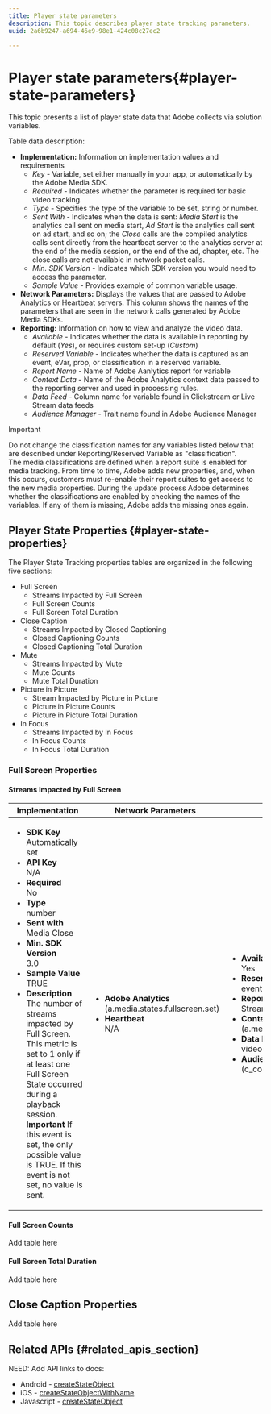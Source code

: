 ```yaml
---
title: Player state parameters
description: This topic describes player state tracking parameters.
uuid: 2a6b9247-a694-46e9-98e1-424c08c27ec2

---
```


# Player state parameters{#player-state-parameters}

This topic presents a list of player state data that Adobe collects via solution variables.

Table data description:

* **Implementation:** Information on implementation values and requirements
   * *Key* - Variable, set either manually in your app, or automatically by the Adobe Media SDK.
   * *Required* - Indicates whether the parameter is required for basic video tracking.
   * *Type* - Specifies the type of the variable to be set, string or number.
   * *Sent With* - Indicates when the data is sent: *Media Start* is the analytics call sent on media start, *Ad Start* is the analytics call sent on ad start, and so on; the *Close* calls are the compiled analytics calls sent directly from the heartbeat server to the analytics server at the end of the media session, or the end of the ad, chapter, etc. The close calls are not available in network packet calls.
   * *Min. SDK Version* - Indicates which SDK version you would need to access the parameter.
   * *Sample Value* - Provides example of common variable usage.
* **Network Parameters:** Displays the values that are passed to Adobe Analytics or Heartbeat servers. This column shows the names of the parameters that are seen in the network calls generated by Adobe Media SDKs.
* **Reporting:** Information on how to view and analyze the video data.
   * *Available* - Indicates whether the data is available in reporting by default (*Yes*), or requires custom set-up (*Custom*)
   * *Reserved Variable* - Indicates whether the data is captured as an event, eVar, prop, or classification in a reserved variable.
   * *Report Name* - Name of Adobe Aanlytics report for variable
   * *Context Data* - Name of the Adobe Analytics context data passed to the reporting server and used in processing rules.
   * *Data Feed* - Column name for variable found in Clickstream or Live Stream data feeds
   * *Audience Manager* - Trait name found in Adobe Audience Manager

>[!IMPORTANT]
>
>Do not change the classification names for any variables listed below that are described under Reporting/Reserved Variable as "classification".  
>The media classifications are defined when a report suite is enabled for media tracking. From time to time, Adobe adds new properties, and, when this occurs, customers must re-enable their report suites to get access to the new media properties. During the update process Adobe determines whether the classifications are enabled by checking the names of the variables. If any of them is missing, Adobe adds the missing ones again.



## Player State Properties {#player-state-properties}
The Player State Tracking properties tables are organized in the following five sections:

* Full Screen
   * Streams Impacted by Full Screen
   * Full Screen Counts
   * Full Screen Total Duration
* Close Caption
   * Streams Impacted by Closed Captioning
   * Closed Captioning Counts
   * Closed Captioning Total Duration
* Mute
   * Streams Impacted by Mute
   * Mute Counts
   * Mute Total Duration
* Picture in Picture
   * Stream Impacted by Picture in Picture
   * Picture in Picture Counts
   * Picture in Picture Total Duration
* In Focus
   * Streams Impacted by In Focus
   * In Focus Counts
   * In Focus Total Duration

### Full Screen Properties

#### Streams Impacted by Full Screen

| &nbsp;&nbsp;Implementation&nbsp;&nbsp; | Network&nbsp;Parameters | Reporting |
| --- | --- | --- |
| <ul> <li> **SDK Key**<br/> Automatically set  </li> <li> **API Key**<br/> N/A </li> <li> **Required**<br/> No </li> <li> **Type**<br/> number </li> <li> **Sent with**<br/> Media Close </li> <li> **Min. SDK Version**<br/> 3.0</li> <li> **Sample Value**<br/> TRUE </li><li> **Description**<br/>The number of streams impacted by Full Screen. This metric is set to 1 only if at least one Full Screen State occurred during a playback session. <br/> **Important**  If this event is set, the only possible value is TRUE. If this event is not set, no value is sent.   </li> </ul> | <ul> <li> **Adobe Analytics**<br/> (a.media.states.fullscreen.set)<br/></li> <li> **Heartbeat**<br/> N/A </li> </ul> | <ul> <li> **Available**<br/> Yes </li> <li> **Reserved Variable**<br/> event </li> <li> **Report Name**<br/> Streams Impacted by Full Screen </li> <li> **Context Data**<br/> (a.media.states.fullscreen.set)<br/> </li> <li> **Data Feed**<br/> videostatefullscreen </li> <li> **Audience Manager**<br/> (c_contextdata.a.media.states.fullscreen.set) </li> </ul> |

#### Full Screen Counts

Add table here



#### Full Screen Total Duration

Add table here


## Close Caption Properties

Add table here




## Related APIs {#related_apis_section}

NEED: Add API links to docs:
* Android - [createStateObject](https://need)
* iOS - [createStateObjectWithName](https://need)
* Javascript - [createStateObject](https://need)
